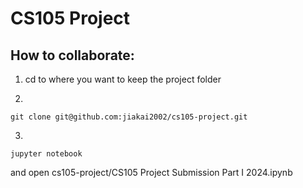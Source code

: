 # CS105 Project

## How to collaborate:  

1) cd to where you want to keep the project folder

2)
```
git clone git@github.com:jiakai2002/cs105-project.git
```

3) 
```
jupyter notebook
```
and open cs105-project/CS105 Project Submission Part I 2024.ipynb

